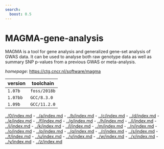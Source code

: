 ```yaml
---
search:
  boost: 0.5
---
```

# MAGMA-gene-analysis

MAGMA is a tool for gene analysis and generalized gene-set analysis of GWAS data. It can be used to analyse both raw genotype data as well as summary SNP p-values from a previous  GWAS or meta-analysis.

*homepage*: <https://ctg.cncr.nl/software/magma>

version | toolchain
--------|----------
``1.07b`` | ``foss/2018b``
``1.07bb`` | ``GCC/8.3.0``
``1.09b`` | ``GCC/11.2.0``

[../0/index.md](0) - [../a/index.md](a) - [../b/index.md](b) - [../c/index.md](c) - [../d/index.md](d) - [../e/index.md](e) - [../f/index.md](f) - [../g/index.md](g) - [../h/index.md](h) - [../i/index.md](i) - [../j/index.md](j) - [../k/index.md](k) - [../l/index.md](l) - [../m/index.md](m) - [../n/index.md](n) - [../o/index.md](o) - [../p/index.md](p) - [../q/index.md](q) - [../r/index.md](r) - [../s/index.md](s) - [../t/index.md](t) - [../u/index.md](u) - [../v/index.md](v) - [../w/index.md](w) - [../x/index.md](x) - [../y/index.md](y) - [../z/index.md](z)

